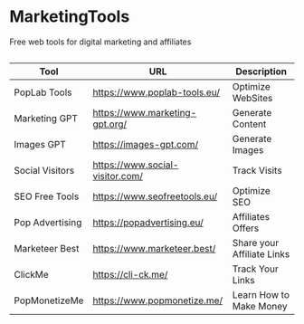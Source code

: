 # MarketingTools
Free web tools for digital marketing and affiliates

## 

## 




| Tool |  URL  | Description |
| --- | --- | --- |
| PopLab Tools | https://www.poplab-tools.eu/ | Optimize WebSites|
| Marketing GPT | https://www.marketing-gpt.org/ | Generate Content| 
| Images GPT  |  https://images-gpt.com/ | Generate Images | 
| Social Visitors  | https://www.social-visitor.com/  | Track Visits | 
| SEO Free Tools  | https://www.seofreetools.eu/  | Optimize SEO | 
| Pop Advertising   | https://popadvertising.eu/  | Affiliates Offers| 
| Marketeer Best| https://www.marketeer.best/ | Share your Affiliate Links| 
| ClickMe| https://cli-ck.me/ | Track Your Links | 
| PopMonetizeMe| https://www.popmonetize.me/ | Learn How to Make Money | 